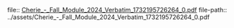 file:: [Cherie_-_Fall_Module_2024_Verbatim_1732195726264_0.pdf](../assets/Cherie_-_Fall_Module_2024_Verbatim_1732195726264_0.pdf)
file-path:: ../assets/Cherie_-_Fall_Module_2024_Verbatim_1732195726264_0.pdf
